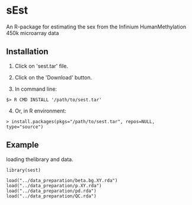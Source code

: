# sEst
An R-package for estimating the sex from the Infinium HumanMethylation 450k microarray data

## Installation
1) Click on 'sest.tar' file.

2) Click on the 'Download' button.

3) In command line: 
```
$> R CMD INSTALL '/path/to/sest.tar'
```

4) Or, in R environment: 
```{r}
> install.packages(pkgs="/path/to/sest.tar", repos=NULL, type="source")
```


## Example

loading thelibrary and data.
```{r}
library(sest)

load("../data_preparation/beta.bg.XY.rda")
load("../data_preparation/p.XY.rda")
load("../data_preparation/pd.rda")
load("../data_preparation/QC.rda")
```
